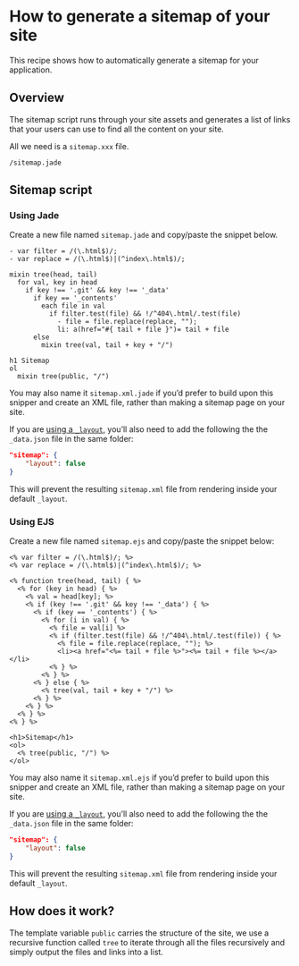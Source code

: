 # How to generate a sitemap of your site

This recipe shows how to automatically generate a sitemap for your application.

## Overview

The sitemap script runs through your site assets and generates a list of links that your users can use to find all the content on your site.

All we need is a `sitemap.xxx` file.

```
/sitemap.jade
```

## Sitemap script

### Using Jade

Create a new file named `sitemap.jade` and copy/paste the snippet below.

```jade
- var filter = /(\.html$)/;
- var replace = /(\.html$)|(^index\.html$)/;

mixin tree(head, tail)
  for val, key in head
    if key !== '.git' && key !== '_data'
      if key == '_contents'
        each file in val
          if filter.test(file) && !/^404\.html/.test(file)
            - file = file.replace(replace, "");
            li: a(href="#{ tail + file }")= tail + file
      else
        mixin tree(val, tail + key + "/")

h1 Sitemap
ol
  mixin tree(public, "/")
```

You may also name it `sitemap.xml.jade` if you’d prefer to build upon this snipper and create an XML file, rather than making a sitemap page on your site.

If you are [using a `_layout`](../docs/development/layout), you’ll also need to add the following the the `_data.json` file in the same folder:

```json
"sitemap": {
    "layout": false
}
```

This will prevent the resulting `sitemap.xml` file from rendering inside your default `_layout`.

### Using EJS

Create a new file named `sitemap.ejs` and copy/paste the snippet below:

```ejs
<% var filter = /(\.html$)/; %>
<% var replace = /(\.html$)|(^index\.html$)/; %>

<% function tree(head, tail) { %>
  <% for (key in head) { %>
    <% val = head[key]; %>
    <% if (key !== '.git' && key !== '_data') { %>
      <% if (key == '_contents') { %>
        <% for (i in val) { %>
          <% file = val[i] %>
          <% if (filter.test(file) && !/^404\.html/.test(file)) { %>
            <% file = file.replace(replace, ""); %>
            <li><a href="<%= tail + file %>"><%= tail + file %></a></li>
          <% } %>
        <% } %>
      <% } else { %>
        <% tree(val, tail + key + "/") %>
      <% } %>
    <% } %>
  <% } %>
<% } %>

<h1>Sitemap</h1>
<ol>
  <% tree(public, "/") %>
</ol>
```

You may also name it `sitemap.xml.ejs` if you’d prefer to build upon this snipper and create an XML file, rather than making a sitemap page on your site.

If you are [using a `_layout`](../docs/development/layout), you’ll also need to add the following the the `_data.json` file in the same folder:

```json
"sitemap": {
    "layout": false
}
```

This will prevent the resulting `sitemap.xml` file from rendering inside your default `_layout`.

## How does it work?

The template variable `public` carries the structure of the site, we use a recursive function called `tree` to iterate through all the files recursively and simply output the files and links into a list.